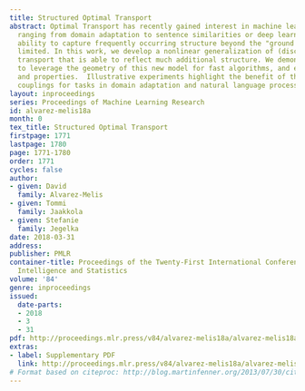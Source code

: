 ```yaml
---
title: Structured Optimal Transport
abstract: Optimal Transport has recently gained interest in machine learning for applications
  ranging from domain adaptation to sentence similarities or deep learning. Yet, its
  ability to capture frequently occurring structure beyond the "ground metric" is
  limited. In this work, we develop a nonlinear generalization of (discrete) optimal
  transport that is able to reflect much additional structure. We demonstrate how
  to leverage the geometry of this new model for fast algorithms, and explore connections
  and properties.  Illustrative experiments highlight the benefit of the induced structured
  couplings for tasks in domain adaptation and natural language processing.
layout: inproceedings
series: Proceedings of Machine Learning Research
id: alvarez-melis18a
month: 0
tex_title: Structured Optimal Transport
firstpage: 1771
lastpage: 1780
page: 1771-1780
order: 1771
cycles: false
author:
- given: David
  family: Alvarez-Melis
- given: Tommi
  family: Jaakkola
- given: Stefanie
  family: Jegelka
date: 2018-03-31
address: 
publisher: PMLR
container-title: Proceedings of the Twenty-First International Conference on Artficial
  Intelligence and Statistics
volume: '84'
genre: inproceedings
issued:
  date-parts:
  - 2018
  - 3
  - 31
pdf: http://proceedings.mlr.press/v84/alvarez-melis18a/alvarez-melis18a.pdf
extras:
- label: Supplementary PDF
  link: http://proceedings.mlr.press/v84/alvarez-melis18a/alvarez-melis18a-supp.pdf
# Format based on citeproc: http://blog.martinfenner.org/2013/07/30/citeproc-yaml-for-bibliographies/
---
```

